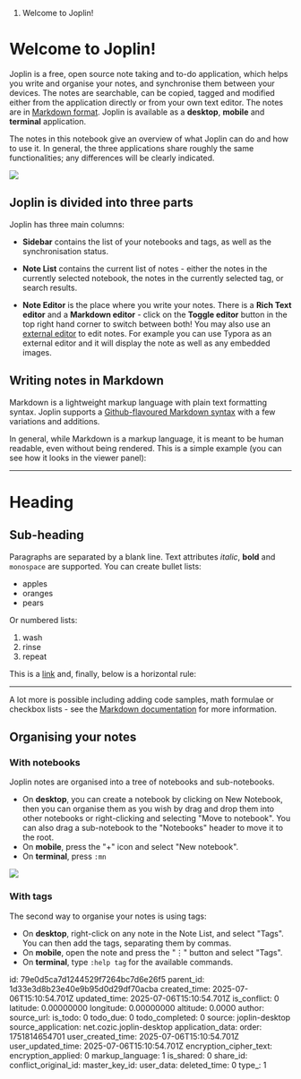 1. Welcome to Joplin!

# Welcome to Joplin!

Joplin is a free, open source note taking and to-do application, which helps you write and organise your notes, and synchronise them between your devices. The notes are searchable, can be copied, tagged and modified either from the application directly or from your own text editor. The notes are in [Markdown format](https://joplinapp.org/help/apps/markdown). Joplin is available as a **desktop**, **mobile** and **terminal** application.

The notes in this notebook give an overview of what Joplin can do and how to use it. In general, the three applications share roughly the same functionalities; any differences will be clearly indicated.

![](:/adb45063b9a346f49f375daaf6bd6ab5)

## Joplin is divided into three parts

Joplin has three main columns:

- **Sidebar** contains the list of your notebooks and tags, as well as the synchronisation status.

- **Note List** contains the current list of notes - either the notes in the currently selected notebook, the notes in the currently selected tag, or search results.

- **Note Editor** is the place where you write your notes. There is a **Rich Text editor** and a **Markdown editor** - click on the **Toggle editor** button in the top right hand corner to switch between both! You may also use an [external editor](https://joplinapp.org/help/apps/external_text_editor) to edit notes. For example you can use Typora as an external editor and it will display the note as well as any embedded images.

## Writing notes in Markdown

Markdown is a lightweight markup language with plain text formatting syntax. Joplin supports a [Github-flavoured Markdown syntax](https://joplinapp.org/help/apps/markdown) with a few variations and additions.

In general, while Markdown is a markup language, it is meant to be human readable, even without being rendered. This is a simple example (you can see how it looks in the viewer panel):

* * *

# Heading

## Sub-heading

Paragraphs are separated by a blank line. Text attributes _italic_, **bold** and `monospace` are supported. You can create bullet lists:

* apples
* oranges
* pears

Or numbered lists:

1. wash
2. rinse
3. repeat

This is a [link](https://joplinapp.org) and, finally, below is a horizontal rule:

* * *

A lot more is possible including adding code samples, math formulae or checkbox lists - see the [Markdown documentation](https://joplinapp.org/help/apps/markdown) for more information.

## Organising your notes

### With notebooks

Joplin notes are organised into a tree of notebooks and sub-notebooks.

- On **desktop**, you can create a notebook by clicking on New Notebook, then you can organise them as you wish by drag and drop them into other notebooks or right-clicking and selecting "Move to notebook". You can also drag a sub-notebook to the "Notebooks" header to move it to the root. 
- On **mobile**, press the "+" icon and select "New notebook".
- On **terminal**, press `:mn`

![](:/5679f20eb23543c3a0be746d417e0abc)

### With tags

The second way to organise your notes is using tags:

- On **desktop**, right-click on any note in the Note List, and select "Tags". You can then add the tags, separating them by commas.
- On **mobile**, open the note and press the "⋮" button and select "Tags".
- On **terminal**, type `:help tag` for the available commands.


id: 79e0d5ca7d1244529f7264bc7d6e26f5
parent_id: 1d33e3d8b23e40e9b95d0d29df70acba
created_time: 2025-07-06T15:10:54.701Z
updated_time: 2025-07-06T15:10:54.701Z
is_conflict: 0
latitude: 0.00000000
longitude: 0.00000000
altitude: 0.0000
author: 
source_url: 
is_todo: 0
todo_due: 0
todo_completed: 0
source: joplin-desktop
source_application: net.cozic.joplin-desktop
application_data: 
order: 1751814654701
user_created_time: 2025-07-06T15:10:54.701Z
user_updated_time: 2025-07-06T15:10:54.701Z
encryption_cipher_text: 
encryption_applied: 0
markup_language: 1
is_shared: 0
share_id: 
conflict_original_id: 
master_key_id: 
user_data: 
deleted_time: 0
type_: 1